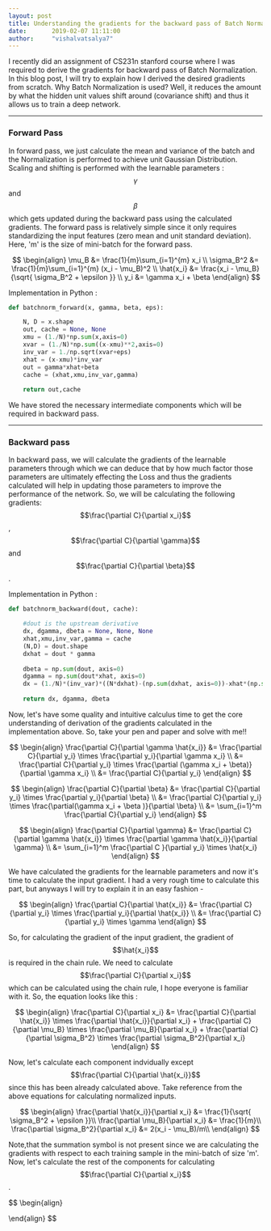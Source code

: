 ```yaml
---
layout: post
title: Understanding the gradients for the backward pass of Batch Normalization
date:       2019-02-07 11:11:00
author:     "vishalvatsalya7"
---
```


I recently did an assignment of CS231n stanford course where I was required to derive the gradients for backward pass of Batch Normalization. In this blog post, I will try to explain how I derived the desired gradients from scratch. 
Why Batch Normalization is used?
Well, it reduces the amount by what the hidden unit values shift around (covariance shift) and thus it allows us to train a deep network.



---

### Forward Pass

In forward pass, we just calculate the mean and variance of the batch and the Normalization is performed to achieve unit Gaussian Distribution. Scaling and shifting is performed with the learnable parameters : $$\gamma$$ and $$\beta $$ which gets updated during the backward pass using the calculated gradients. The forward pass is relatively simple since it only requires standardizing the input features (zero mean and unit standard deviation). Here, 'm' is the size of mini-batch for the forward pass.

$$
\begin{align}
\mu_B &= \frac{1}{m}\sum_{i=1}^{m} x_i \\
\sigma_B^2 &= \frac{1}{m}\sum_{i=1}^{m} (x_i - \mu_B)^2 \\
\hat{x_i} &= \frac{x_i - \mu_B}{\sqrt{ \sigma_B^2 + \epsilon }} \\
y_i &= \gamma x_i + \beta
\end{align}
$$

Implementation in Python : 

```python
def batchnorm_forward(x, gamma, beta, eps):

    N, D = x.shape
    out, cache = None, None
    xmu = (1./N)*np.sum(x,axis=0)
    xvar = (1./N)*np.sum((x-xmu)**2,axis=0)
    inv_var = 1./np.sqrt(xvar+eps)
    xhat = (x-xmu)*inv_var
    out = gamma*xhat+beta
    cache = (xhat,xmu,inv_var,gamma)
    
    return out,cache
```

We have stored the necessary intermediate components which will be required in backward pass.

---

### Backward pass

In backward pass, we will calculate the gradients of the learnable parameters through which we can deduce that by how much factor those parameters are ultimately effecting the Loss and thus the gradients calculated will help in updating those parameters to improve the performance of the network. So, we will be calculating the following gradients: $$\frac{\partial C}{\partial x_i}$$,  $$\frac{\partial C}{\partial \gamma}$$ and  $$\frac{\partial C}{\partial \beta}$$.

Implementation in Python :

```python
def batchnorm_backward(dout, cache):

    #dout is the upstream derivative
    dx, dgamma, dbeta = None, None, None
    xhat,xmu,inv_var,gamma = cache
    (N,D) = dout.shape
    dxhat = dout * gamma
    
    dbeta = np.sum(dout, axis=0)
    dgamma = np.sum(dout*xhat, axis=0)
    dx = (1./N)*(inv_var)*((N*dxhat)-(np.sum(dxhat, axis=0))-xhat*(np.sum(dxhat*xhat, axis=0)))
    
    return dx, dgamma, dbeta
 ```
 
 Now, let's have some quality and intuitive calculus time to get the core understanding of derivation of the gradients calculated in the implementation above. So, take your pen and paper and solve with me!!
    


$$
\begin{align}
\frac{\partial C}{\partial \gamma \hat{x_i}} &= \frac{\partial C}{\partial y_i} \times \frac{\partial y_i}{\partial \gamma x_i} \\
&= \frac{\partial C}{\partial y_i} \times \frac{\partial (\gamma x_i + \beta)}{\partial \gamma x_i} \\
&= \frac{\partial C}{\partial y_i}
\end{align}
$$


$$
\begin{align}
\frac{\partial C}{\partial \beta} &= \frac{\partial C}{\partial y_i} \times \frac{\partial y_i}{\partial \beta} \\
&= \frac{\partial C}{\partial y_i} \times \frac{\partial(\gamma x_i + \beta )}{\partial \beta} \\
&= \sum_{i=1}^m \frac{\partial C}{\partial y_i}
\end{align}
$$


$$
\begin{align}
\frac{\partial C}{\partial \gamma} &= \frac{\partial C}{\partial \gamma \hat{x_i}} \times  \frac{\partial \gamma \hat{x_i}}{\partial \gamma} \\
&= \sum_{i=1}^m \frac{\partial C }{\partial y_i} \times \hat{x_i}
\end{align}
$$


We have calculated the gradients for the learnable parameters and now it's time to calculate the input gradient. I had a very rough time to calculate this part, but anyways I will try to explain it in an easy fashion -

$$
\begin{align}
\frac{\partial C}{\partial \hat{x_i}} &= \frac{\partial C}{\partial y_i} \times \frac{\partial y_i}{\partial \hat{x_i}} \\
&= \frac{\partial C}{\partial y_i} \times \gamma
\end{align}
$$

So, for calculating the gradient of the input gradient, the gradient of $$\hat{x_i}$$ is required in the chain rule.
We need to calculate $$\frac{\partial C}{\partial x_i}$$ which can be calculated using the chain rule, I hope everyone is familiar with it. So, the equation looks like this : 

$$
\begin{align}
\frac{\partial C}{\partial x_i} &= \frac{\partial C}{\partial \hat{x_i}} \times \frac{\partial \hat{x_i}}{\partial x_i} + \frac{\partial C}{\partial \mu_B} \times \frac{\partial \mu_B}{\partial x_i} + \frac{\partial C}{\partial \sigma_B^2} \times \frac{\partial \sigma_B^2}{\partial x_i}
\end{align}
$$

Now, let's calculate each component indvidually except $$\frac{\partial C}{\partial \hat{x_i}}$$ since this has been already calculated above. Take reference from the above equations for calculating normalized inputs.

$$
\begin{align}
\frac{\partial \hat{x_i}}{\partial x_i} &= \frac{1}{\sqrt{ \sigma_B^2 + \epsilon }}\\
\frac{\partial \mu_B}{\partial x_i} &= \frac{1}{m}\\
\frac{\partial \sigma_B^2}{\partial x_i} &= 2(x_i - \mu_B)/m\\
\end{align}
$$
  
Note,that the summation symbol is not present since we are calculating the gradients with respect to each training sample in the mini-batch of size 'm'. Now, let's calculate the rest of the components for calculating $$\frac{\partial C}{\partial x_i}$$.

$$
\begin{align}

\end{align}
$$

